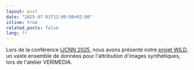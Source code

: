```yaml
---
layout: post
date: "2025-07-03T12:00:00+02:00"
inline: true
related_posts: false
lang: fr
---
```


Lors de la conférence [IJCNN 2025](https://2025.ijcnn.org/), nous avons présenté notre [projet WILD](https://arxiv.org/abs/2504.19595), un vaste ensemble de données pour l'attribution d'images synthétiques, lors de l'atelier VERIMEDIA.
